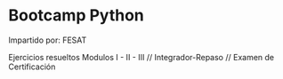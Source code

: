 # Bootcamp Python

Impartido por: FESAT


Ejercicios resueltos Modulos I - II - III // Integrador-Repaso // Examen de Certificación
